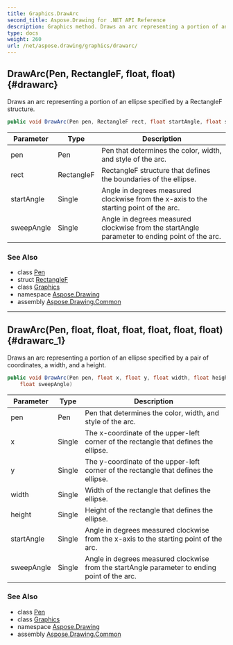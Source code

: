 ```yaml
---
title: Graphics.DrawArc
second_title: Aspose.Drawing for .NET API Reference
description: Graphics method. Draws an arc representing a portion of an ellipse specified by a RectangleF structure
type: docs
weight: 260
url: /net/aspose.drawing/graphics/drawarc/
---
```

## DrawArc(Pen, RectangleF, float, float) {#drawarc}

Draws an arc representing a portion of an ellipse specified by a RectangleF structure.

```csharp
public void DrawArc(Pen pen, RectangleF rect, float startAngle, float sweepAngle)
```

| Parameter | Type | Description |
| --- | --- | --- |
| pen | Pen | Pen that determines the color, width, and style of the arc. |
| rect | RectangleF | RectangleF structure that defines the boundaries of the ellipse. |
| startAngle | Single | Angle in degrees measured clockwise from the x-axis to the starting point of the arc. |
| sweepAngle | Single | Angle in degrees measured clockwise from the startAngle parameter to ending point of the arc. |

### See Also

* class [Pen](../../pen/)
* struct [RectangleF](../../rectanglef/)
* class [Graphics](../)
* namespace [Aspose.Drawing](../../graphics/)
* assembly [Aspose.Drawing.Common](../../../)

---

## DrawArc(Pen, float, float, float, float, float, float) {#drawarc_1}

Draws an arc representing a portion of an ellipse specified by a pair of coordinates, a width, and a height.

```csharp
public void DrawArc(Pen pen, float x, float y, float width, float height, float startAngle, 
    float sweepAngle)
```

| Parameter | Type | Description |
| --- | --- | --- |
| pen | Pen | Pen that determines the color, width, and style of the arc. |
| x | Single | The x-coordinate of the upper-left corner of the rectangle that defines the ellipse. |
| y | Single | The y-coordinate of the upper-left corner of the rectangle that defines the ellipse. |
| width | Single | Width of the rectangle that defines the ellipse. |
| height | Single | Height of the rectangle that defines the ellipse. |
| startAngle | Single | Angle in degrees measured clockwise from the x-axis to the starting point of the arc. |
| sweepAngle | Single | Angle in degrees measured clockwise from the startAngle parameter to ending point of the arc. |

### See Also

* class [Pen](../../pen/)
* class [Graphics](../)
* namespace [Aspose.Drawing](../../graphics/)
* assembly [Aspose.Drawing.Common](../../../)


